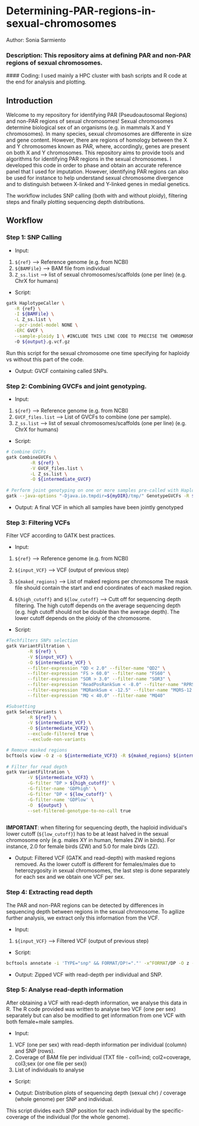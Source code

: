 # Determining-PAR-regions-in-sexual-chromosomes

Author: Sonia Sarmiento

### Description: This repository aims at defining PAR and non-PAR regions of sexual chromosomes. 

#### Coding: I used mainly a HPC cluster with bash scripts and R code at the end for analysis and plotting.

## Introduction
Welcome to my repository for identifying PAR (Pseudoautosomal Regions) and non-PAR regions of sexual chromosomes!
Sexual chromosomes determine biological sex of an organisms (e.g. in mammals X and Y chromosomes). In many species, sexual chromosomes are differente in size and gene content. However, there are regions of homology between the X and Y chromosomes known as PAR, where, accordingly, genes are present on both X and Y chromosomes. This repository aims to provide tools and algorithms for identifying PAR regions in the sexual chromosomes. I developed this code in order to phase and obtain an accurate reference panel that I used for imputation. However, identifying PAR regions can also be used for instance to help understand sexual chromosome divergence and to distinguish between X-linked and Y-linked genes in medial genetics. 

The workflow includes SNP calling (both with and without ploidy), filtering steps and finally plotting sequencing depth distributions. 

## Workflow

### Step 1: SNP Calling
* Input: 
1) ```${ref}```  --> Reference genome (e.g. from NCBI)
2) ```${BAMFile}```  --> BAM file from individual
3) ```Z_ss.list``` --> list of sexual chromosomes/scaffolds (one per line) (e.g. ChrX for humans)

* Script: 
```bash
gatk HaplotypeCaller \
   -R {ref} \
   -I ${BAMFile} \
   -L Z_ss.list \
   --pcr-indel-model NONE \
   -ERC GVCF \
   --sample-ploidy 1 \ #INCLUDE THIS LINE CODE TO PRECISE THE CHROMOSOME IS HAPLOID. 
   -O ${output}.g.vcf.gz 
```
Run this script for the sexual chromosome one time specifying for haploidy vs without this part of the code. 

* Output: GVCF containing called SNPs.

### Step 2: Combining GVCFs and joint genotyping.
* Input: 
1) ```${ref}```  --> Reference genome (e.g. from NCBI)
2) ```GVCF_files.list```  --> List of GVCFs to combine (one per sample).
3) ```Z_ss.list``` --> list of sexual chromosomes/scaffolds (one per line) (e.g. ChrX for humans)

* Script:
```bash
# Combine GVCFs
gatk CombineGVCFs \
         -R ${ref} \
         -V GVCF_files.list \
         -L Z_ss.list \
         -O ${intermediate_GVCF}
  
# Perform joint genotyping on one or more samples pre-called with HaplotypeCaller
gatk --java-options "-Djava.io.tmpdir=${myDIR}/tmp/" GenotypeGVCFs -R ${ref} -V ${intermediate_file} -O ${output} --tmp-dir ${myDIR}/tmp/

````
* Output: A final VCF in which all samples have been jointly genotyped


### Step 3: Filtering VCFs
Filter VCF according to GATK best practices.
* Input:
1) ```${ref}```  --> Reference genome (e.g. from NCBI)
2) ```${input_VCF}```  --> VCF (output of previous step)
3) ```${maked_regions}``` --> List of maked regions per chromosome
The mask file should contain the start and end coordinates of each masked region. 

4) ```${high_cutoff}``` and ```${low_cutoff}``` --> Cutt off for sequencing depth filtering. The high cutoff depends on the average sequencing depth (e.g. high cutoff should not be double than the average depth). The lower cutoff depends on the ploidy of the chromosome. 

* Script:
```bash
#Techfilters SNPs selection
gatk VariantFiltration \
     	-R ${ref} \
     	-V ${input_VCF} \
     	-O ${intermediate_VCF} \
     	--filter-expression "QD < 2.0" --filter-name "QD2" \
     	--filter-expression "FS > 60.0" --filter-name "FS60" \
     	--filter-expression "SOR > 3.0" --filter-name "SOR3" \
     	--filter-expression "ReadPosRankSum < -8.0" --filter-name "RPRS-8" \
     	--filter-expression "MQRankSum < -12.5" --filter-name "MQRS-12.5" \
     	--filter-expression "MQ < 40.0" --filter-name "MQ40"

#Subsetting
gatk SelectVariants \
     	-R ${ref} \
     	-V ${intermediate_VCF} \
     	-O ${intermediate_VCF2} \
     	--exclude-filtered true \
     	--exclude-non-variants

# Remove masked regions
bcftools view -O z -o ${intermediate_VCF3} -R ${maked_regions} ${intermediate_VCF2}
	
# Filter for read depth
gatk VariantFiltration \
        -V ${intermediate_VCF3} \
        -G-filter "DP > ${high_cutoff}" \
        -G-filter-name 'GDPhigh' \
        -G-filter "DP < ${low_cutoff}" \
        -G-filter-name 'GDPlow' \
        -O  ${output} \
        --set-filtered-genotype-to-no-call true
   
`````
**IMPORTANT**: when filtering for sequencing depth, the haploid individual's lower cutoff (```${low_cutoff}```) has to be at least halved in the sexual chromosome only (e.g. males XY in human, females ZW in birds). For instance, 2.0 for female birds (ZW) and 5.0 for male birds (ZZ). 

* Output: Filtered VCF (GATK and read-depth) with masked regions removed. As the lower cutoff is different for females/males due to heterozygosity in sexual chromosomes, the last step is done separately for each sex and we obtain one VCF per sex. 


### Step 4: Extracting read depth
The PAR and non-PAR regions can be detected by differences in sequencing depth between regions in the sexual chromosome. To agilize further analysis, we extract only this information from the VCF. 
* Input:
1) ```${input_VCF}```  --> Filtered VCF (output of previous step)

* Script:
```bash
bcftools annotate -i 'TYPE="snp" && FORMAT/DP!="."' -x^FORMAT/DP -O z -o ${output} ${input_VCF} 
````
* Output: Zipped VCF with read-depth per individual and SNP.

### Step 5: Analyse read-depth information
After obtaining a VCF with read-depth information, we analyse this data in R. The R code provided was written to analyse two VCF (one per sex) separately but can also be modified to get information from one VCF with both female+male samples. 
* Input:
1) VCF (one per sex) with read-depth information per individual (column) and SNP (rows).
2) Coverage of BAM file per individual (TXT file - col1=ind; col2=coverage, col3;sex (or one file per sex))
3) List of individuals to analyse

* Script:

* Output: Distribution plots of sequencing depth (sexual chr) / coverage (whole genome) per SNP and individual.

This script divides each SNP position for each individual by the specific-coverage of the individual (for the whole genome). 


